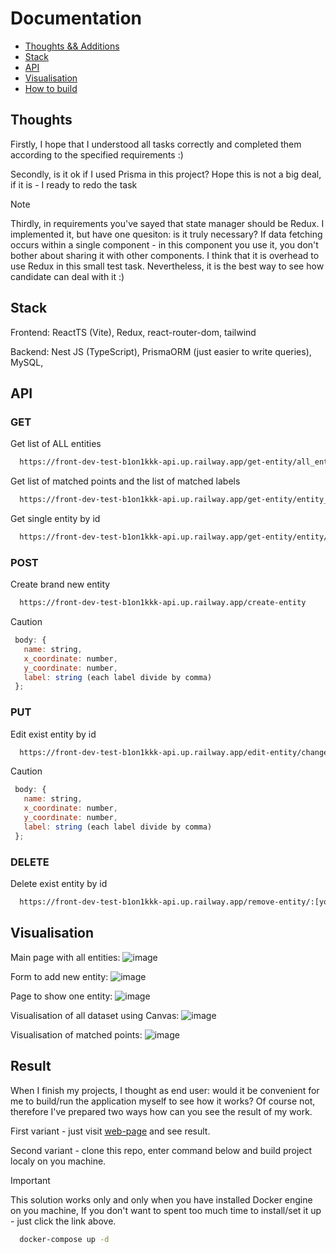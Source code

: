 # Documentation

+ [Thoughts && Additions](#Thoughts)
+ [Stack](#Stack)
+ [API](#API)
+ [Visualisation](#Visualisation)
+ [How to build](#Result)


## Thoughts

Firstly, I hope that I understood all tasks correctly and completed them according to the specified requirements :)

Secondly, is it ok if I used Prisma in this project? Hope this is not a big deal, if it is - I ready to redo the task

> [!NOTE]
> 
> Thirdly, in requirements you've sayed that state manager should be Redux. I implemented it, but have one quesiton: is it truly necessary? If data fetching occurs within a single component - in this component you use it, you don't bother about sharing it with other components. I think that it is overhead to use Redux in this small test task. Nevertheless, it is the best way to see how candidate can deal with it :)


## Stack

Frontend: ReactTS (Vite), Redux, react-router-dom, tailwind 

Backend: Nest JS (TypeScript), PrismaORM (just easier to write queries), MySQL, 


## API

### GET
Get list of ALL entities
```cmd
  https://front-dev-test-b1on1kkk-api.up.railway.app/get-entity/all_entities
```

Get list of matched points and the list of matched labels
```cmd
  https://front-dev-test-b1on1kkk-api.up.railway.app/get-entity/entity_filtered?x1=[value]&x2=[value]&y1=[value]&y2=[value]
```

Get single entity by id
```cmd
  https://front-dev-test-b1on1kkk-api.up.railway.app/get-entity/entity/:[your_id]
```

### POST
Create brand new entity
```cmd
  https://front-dev-test-b1on1kkk-api.up.railway.app/create-entity
```
> [!CAUTION]
> ```javascript
>  body: {
>    name: string,
>    x_coordinate: number,
>    y_coordinate: number,
>    label: string (each label divide by comma)
>  };
> ```

### PUT
Edit exist entity by id
```cmd
  https://front-dev-test-b1on1kkk-api.up.railway.app/edit-entity/change_all/:[your_id]
```
> [!CAUTION]
> ```javascript
>  body: {
>    name: string,
>    x_coordinate: number,
>    y_coordinate: number,
>    label: string (each label divide by comma)
>  };
> ```

### DELETE
Delete exist entity by id
```cmd
  https://front-dev-test-b1on1kkk-api.up.railway.app/remove-entity/:[your_id]
```


## Visualisation

Main page with all entities:
![image](https://github.com/b1on1kkk/front_dev_test_for_jun/assets/114521829/1eec17cc-f7d8-4ec2-9dd8-45dc1bc4303d)

Form to add new entity:
![image](https://github.com/b1on1kkk/front_dev_test_for_jun/assets/114521829/490cf165-f7cc-4e6b-a2f5-d909ec2eec73)

Page to show one entity:
![image](https://github.com/b1on1kkk/front_dev_test_for_jun/assets/114521829/cad91eb0-493a-4507-bca6-ce1d61a4b4fa)

Visualisation of all dataset using Canvas:
![image](https://github.com/b1on1kkk/front_dev_test_for_jun/assets/114521829/71b51c50-fec7-4728-901c-19fb36652079)

Visualisation of matched points:
![image](https://github.com/b1on1kkk/front_dev_test_for_jun/assets/114521829/ef9a8f60-1db4-40ac-88e6-41e23c4f76f9)


## Result

When I finish my projects, I thought as end user: would it be convenient for me to build/run the application myself to see how it works? Of course not, therefore I've prepared two ways how can you see the result of my work.

First variant - just visit [web-page](https://frontdevtestforjun.netlify.app/) and see result.

Second variant - clone this repo, enter command below and build project localy on you machine. 

> [!IMPORTANT]
>
> This solution works only and only when you have installed Docker engine on you machine, If you don't want to spent too much time to install/set it up - just click the link above.

```cmd
  docker-compose up -d
```
